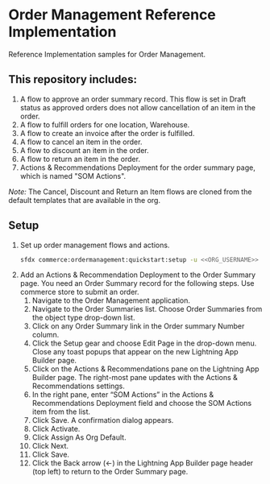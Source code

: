 # Order Management Reference Implementation

Reference Implementation samples for Order Management.

## This repository includes:

1. A flow to approve an order summary record. This flow is set in Draft status as approved orders does not allow cancellation of an item in the order.
2. A flow to fulfill orders for one location, Warehouse.
3. A flow to create an invoice after the order is fulfilled.
4. A flow to cancel an item in the order.
5. A flow to discount an item in the order.
6. A flow to return an item in the order.
7. Actions & Recommendations Deployment for the order summary page, which is named "SOM Actions".

_Note:_ The Cancel, Discount and Return an Item flows are cloned from the default templates that are available in the org.

## Setup

1. Set up order management flows and actions.
    ```bash
    sfdx commerce:ordermanagement:quickstart:setup -u <<ORG_USERNAME>> --json
    ```
2. Add an Actions & Recommendation Deployment to the Order Summary page. You need an Order Summary record for the following steps. Use commerce store to submit an order.
    1. Navigate to the Order Management application.
    2. Navigate to the Order Summaries list. Choose Order Summaries from the object type drop-down list.
    3. Click on any Order Summary link in the Order summary Number column.
    4. Click the Setup gear and choose Edit Page in the drop-down menu. Close any toast popups that appear on the new Lightning App Builder page.
    5. Click on the Actions & Recommendations pane on the Lightning App Builder page. The right-most pane updates with the Actions & Recommendations settings.
    6. In the right pane, enter “SOM Actions” in the Actions & Recommendations Deployment field and choose the SOM Actions item from the list.
    7. Click Save. A confirmation dialog appears.
    8. Click Activate.
    9. Click Assign As Org Default.
    10. Click Next.
    11. Click Save.
    12. Click the Back arrow (←) in the Lightning App Builder page header (top left) to return to the Order Summary page.
